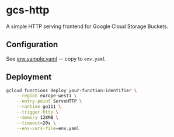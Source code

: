 # gcs-http

A simple HTTP serving frontend for Google Cloud Storage Buckets.


## Configuration

See [env.sample.yaml](env.sample.yaml) -- copy to `env.yaml`

## Deployment

```bash
gcloud functions deploy your-function-identifier \
    --region europe-west1 \
    --entry-point ServeHTTP \
    --runtime go111 \
    --trigger-http \
    --memory 128MB \
    --timeout=20s \
    --env-vars-file=env.yaml
```
